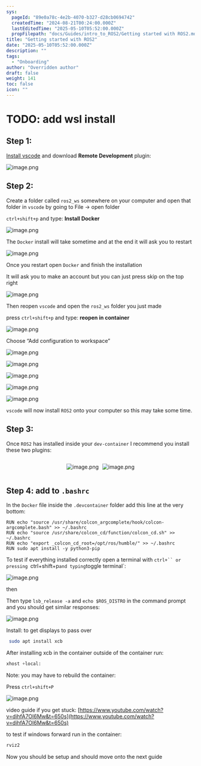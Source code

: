 ```yaml
---
sys:
  pageId: "89e0a78c-4e2b-4070-b327-d28cb0694742"
  createdTime: "2024-08-21T00:24:00.000Z"
  lastEditedTime: "2025-05-10T05:52:00.000Z"
  propFilepath: "docs/Guides/intro_to_ROS2/Getting started with ROS2.md"
title: "Getting started with ROS2"
date: "2025-05-10T05:52:00.000Z"
description: ""
tags:
  - "Onboarding"
author: "Overridden author"
draft: false
weight: 141
toc: false
icon: ""
---
```


# TODO: add wsl install

## Step 1:

[Install vscode](https://code.visualstudio.com/download) and download **Remote Development** plugin:

![image.png](https://prod-files-secure.s3.us-west-2.amazonaws.com/d518164a-d88e-44d1-a4ee-3adb3bd8bce0/efb52993-1881-4a40-b95e-6f020334f022/image.png?X-Amz-Algorithm=AWS4-HMAC-SHA256&X-Amz-Content-Sha256=UNSIGNED-PAYLOAD&X-Amz-Credential=ASIAZI2LB466VUJI63DE%2F20250718%2Fus-west-2%2Fs3%2Faws4_request&X-Amz-Date=20250718T035404Z&X-Amz-Expires=3600&X-Amz-Security-Token=IQoJb3JpZ2luX2VjEGwaCXVzLXdlc3QtMiJGMEQCIEQLv0dNiaBWwsQr7Q%2B6OzT7YmSt4C9QA8LGyVcPRF5aAiAu8z1aVrBJTOWEL%2B1z6sIV1os2qyteKZoEQvY0ypTEoSqIBAiF%2F%2F%2F%2F%2F%2F%2F%2F%2F%2F8BEAAaDDYzNzQyMzE4MzgwNSIMaBQh7XMkrga6j9DRKtwDm0RGLWQbykU6AjAoy6mtfoA0IkQwl%2BJmmC1EgQUx10nLthe%2B4p39SDTNCsl9FMccSFP5yu290clr%2FvRDIdsSjXYVQUVVsLHqC8h%2FBvExflboFokScq%2BjRb9yMx1BZtHA4P1AkpjwX%2FikP7IiD4eQ6q1Uz6nJ8gTi6bIGhoyqNXAy3UBh5XckI7T6gjFqbujFPQ02zgDb0Ft0BAFdiKAU1sBp5DNXv6BDnvphVfyAl1SgSKPbAtpFitLGt8agXdvCTnZDjRGD1rYIk59VJPO0DmmhkN61WaJRxaiEm1OlhJUVbvKRNHRy%2B1Fc0ly6kSvklBT%2BAXztHXTewVxGR9ofmeQM1E5i04fGt8WWuXGQhz4NpcGrTu5WMeVZn%2FyzQuemKSFciWC8X7rNz8bBBdi1ZAbxbv9XnQ7xVbsRWN4p7Ht05jph0ZkO0ILg3s3eezeWdhaSuPMO%2BaM4FUzAWSRaUFyiXu1ZMQMXVJbJTge3qWBZF5YXy8xN9g17478le3SKJ3%2FlK9ZUBqjISdpwBBf8PbvghecsVj%2BbVs5t24J%2BbRbq0JzBX7ek2v52jfygRqA1mNXOkMapSzflcNtmI8wc0PKOSUWg1SdBGZp9Yxj7iGxKwB12q2%2B%2BxGldG%2BMwy4jnwwY6pgH%2BAvFKtL5cP9TBEDr2kMMyGeDghDqH6QOb%2FKgzfl%2FWz542mi%2BaxvYVRgkhzRhRSrCtYe%2BmgXRLxsgi0Oo15Saw9VnocwF6apuGLgZiVZs05MPijD69utkQFTnQdlOtsUcVA32Nq46Rp82dkOznL83nJ6WRtmb7t0irphBAvwxBduz%2BmrCU8S%2F7u8O3A960%2BA4d05QmIZfGFNkj5EoRXT63cXrSIWj%2B&X-Amz-Signature=244e74996ea44242326a6b97d66dc9eab8bb519403bbcab908ddd9c9f47ea28d&X-Amz-SignedHeaders=host&x-amz-checksum-mode=ENABLED&x-id=GetObject)

## Step 2:

Create a folder called `ros2_ws` somewhere on your computer and open that folder in `vscode` by going to File → open folder 

`ctrl+shift+p` and type: **Install Docker**

![image.png](https://prod-files-secure.s3.us-west-2.amazonaws.com/d518164a-d88e-44d1-a4ee-3adb3bd8bce0/2269dc0e-1cd5-47ff-bceb-c04ad9b2eab0/image.png?X-Amz-Algorithm=AWS4-HMAC-SHA256&X-Amz-Content-Sha256=UNSIGNED-PAYLOAD&X-Amz-Credential=ASIAZI2LB466VUJI63DE%2F20250718%2Fus-west-2%2Fs3%2Faws4_request&X-Amz-Date=20250718T035404Z&X-Amz-Expires=3600&X-Amz-Security-Token=IQoJb3JpZ2luX2VjEGwaCXVzLXdlc3QtMiJGMEQCIEQLv0dNiaBWwsQr7Q%2B6OzT7YmSt4C9QA8LGyVcPRF5aAiAu8z1aVrBJTOWEL%2B1z6sIV1os2qyteKZoEQvY0ypTEoSqIBAiF%2F%2F%2F%2F%2F%2F%2F%2F%2F%2F8BEAAaDDYzNzQyMzE4MzgwNSIMaBQh7XMkrga6j9DRKtwDm0RGLWQbykU6AjAoy6mtfoA0IkQwl%2BJmmC1EgQUx10nLthe%2B4p39SDTNCsl9FMccSFP5yu290clr%2FvRDIdsSjXYVQUVVsLHqC8h%2FBvExflboFokScq%2BjRb9yMx1BZtHA4P1AkpjwX%2FikP7IiD4eQ6q1Uz6nJ8gTi6bIGhoyqNXAy3UBh5XckI7T6gjFqbujFPQ02zgDb0Ft0BAFdiKAU1sBp5DNXv6BDnvphVfyAl1SgSKPbAtpFitLGt8agXdvCTnZDjRGD1rYIk59VJPO0DmmhkN61WaJRxaiEm1OlhJUVbvKRNHRy%2B1Fc0ly6kSvklBT%2BAXztHXTewVxGR9ofmeQM1E5i04fGt8WWuXGQhz4NpcGrTu5WMeVZn%2FyzQuemKSFciWC8X7rNz8bBBdi1ZAbxbv9XnQ7xVbsRWN4p7Ht05jph0ZkO0ILg3s3eezeWdhaSuPMO%2BaM4FUzAWSRaUFyiXu1ZMQMXVJbJTge3qWBZF5YXy8xN9g17478le3SKJ3%2FlK9ZUBqjISdpwBBf8PbvghecsVj%2BbVs5t24J%2BbRbq0JzBX7ek2v52jfygRqA1mNXOkMapSzflcNtmI8wc0PKOSUWg1SdBGZp9Yxj7iGxKwB12q2%2B%2BxGldG%2BMwy4jnwwY6pgH%2BAvFKtL5cP9TBEDr2kMMyGeDghDqH6QOb%2FKgzfl%2FWz542mi%2BaxvYVRgkhzRhRSrCtYe%2BmgXRLxsgi0Oo15Saw9VnocwF6apuGLgZiVZs05MPijD69utkQFTnQdlOtsUcVA32Nq46Rp82dkOznL83nJ6WRtmb7t0irphBAvwxBduz%2BmrCU8S%2F7u8O3A960%2BA4d05QmIZfGFNkj5EoRXT63cXrSIWj%2B&X-Amz-Signature=a8efd41cfdeec79f17b3fd7e916101590e7aa0be1931329cc7b889277fa9a7f9&X-Amz-SignedHeaders=host&x-amz-checksum-mode=ENABLED&x-id=GetObject)

The `Docker` install will take sometime and at the end it will ask you to restart

![image.png](https://prod-files-secure.s3.us-west-2.amazonaws.com/d518164a-d88e-44d1-a4ee-3adb3bd8bce0/ed233f78-be33-4b1f-b89c-9c346c0e961e/image.png?X-Amz-Algorithm=AWS4-HMAC-SHA256&X-Amz-Content-Sha256=UNSIGNED-PAYLOAD&X-Amz-Credential=ASIAZI2LB466VUJI63DE%2F20250718%2Fus-west-2%2Fs3%2Faws4_request&X-Amz-Date=20250718T035404Z&X-Amz-Expires=3600&X-Amz-Security-Token=IQoJb3JpZ2luX2VjEGwaCXVzLXdlc3QtMiJGMEQCIEQLv0dNiaBWwsQr7Q%2B6OzT7YmSt4C9QA8LGyVcPRF5aAiAu8z1aVrBJTOWEL%2B1z6sIV1os2qyteKZoEQvY0ypTEoSqIBAiF%2F%2F%2F%2F%2F%2F%2F%2F%2F%2F8BEAAaDDYzNzQyMzE4MzgwNSIMaBQh7XMkrga6j9DRKtwDm0RGLWQbykU6AjAoy6mtfoA0IkQwl%2BJmmC1EgQUx10nLthe%2B4p39SDTNCsl9FMccSFP5yu290clr%2FvRDIdsSjXYVQUVVsLHqC8h%2FBvExflboFokScq%2BjRb9yMx1BZtHA4P1AkpjwX%2FikP7IiD4eQ6q1Uz6nJ8gTi6bIGhoyqNXAy3UBh5XckI7T6gjFqbujFPQ02zgDb0Ft0BAFdiKAU1sBp5DNXv6BDnvphVfyAl1SgSKPbAtpFitLGt8agXdvCTnZDjRGD1rYIk59VJPO0DmmhkN61WaJRxaiEm1OlhJUVbvKRNHRy%2B1Fc0ly6kSvklBT%2BAXztHXTewVxGR9ofmeQM1E5i04fGt8WWuXGQhz4NpcGrTu5WMeVZn%2FyzQuemKSFciWC8X7rNz8bBBdi1ZAbxbv9XnQ7xVbsRWN4p7Ht05jph0ZkO0ILg3s3eezeWdhaSuPMO%2BaM4FUzAWSRaUFyiXu1ZMQMXVJbJTge3qWBZF5YXy8xN9g17478le3SKJ3%2FlK9ZUBqjISdpwBBf8PbvghecsVj%2BbVs5t24J%2BbRbq0JzBX7ek2v52jfygRqA1mNXOkMapSzflcNtmI8wc0PKOSUWg1SdBGZp9Yxj7iGxKwB12q2%2B%2BxGldG%2BMwy4jnwwY6pgH%2BAvFKtL5cP9TBEDr2kMMyGeDghDqH6QOb%2FKgzfl%2FWz542mi%2BaxvYVRgkhzRhRSrCtYe%2BmgXRLxsgi0Oo15Saw9VnocwF6apuGLgZiVZs05MPijD69utkQFTnQdlOtsUcVA32Nq46Rp82dkOznL83nJ6WRtmb7t0irphBAvwxBduz%2BmrCU8S%2F7u8O3A960%2BA4d05QmIZfGFNkj5EoRXT63cXrSIWj%2B&X-Amz-Signature=a79c7ee9cbbdaffdd9cfce3e4c3abc7960fc0c7f0d6663ae499b25ae03074344&X-Amz-SignedHeaders=host&x-amz-checksum-mode=ENABLED&x-id=GetObject)

Once you restart open `Docker` and finish the installation

It will ask you to make an account but you can just press skip on the top right

![image.png](https://prod-files-secure.s3.us-west-2.amazonaws.com/d518164a-d88e-44d1-a4ee-3adb3bd8bce0/21010ad9-1659-4fd9-9f59-9932a09b2a3d/image.png?X-Amz-Algorithm=AWS4-HMAC-SHA256&X-Amz-Content-Sha256=UNSIGNED-PAYLOAD&X-Amz-Credential=ASIAZI2LB466VUJI63DE%2F20250718%2Fus-west-2%2Fs3%2Faws4_request&X-Amz-Date=20250718T035404Z&X-Amz-Expires=3600&X-Amz-Security-Token=IQoJb3JpZ2luX2VjEGwaCXVzLXdlc3QtMiJGMEQCIEQLv0dNiaBWwsQr7Q%2B6OzT7YmSt4C9QA8LGyVcPRF5aAiAu8z1aVrBJTOWEL%2B1z6sIV1os2qyteKZoEQvY0ypTEoSqIBAiF%2F%2F%2F%2F%2F%2F%2F%2F%2F%2F8BEAAaDDYzNzQyMzE4MzgwNSIMaBQh7XMkrga6j9DRKtwDm0RGLWQbykU6AjAoy6mtfoA0IkQwl%2BJmmC1EgQUx10nLthe%2B4p39SDTNCsl9FMccSFP5yu290clr%2FvRDIdsSjXYVQUVVsLHqC8h%2FBvExflboFokScq%2BjRb9yMx1BZtHA4P1AkpjwX%2FikP7IiD4eQ6q1Uz6nJ8gTi6bIGhoyqNXAy3UBh5XckI7T6gjFqbujFPQ02zgDb0Ft0BAFdiKAU1sBp5DNXv6BDnvphVfyAl1SgSKPbAtpFitLGt8agXdvCTnZDjRGD1rYIk59VJPO0DmmhkN61WaJRxaiEm1OlhJUVbvKRNHRy%2B1Fc0ly6kSvklBT%2BAXztHXTewVxGR9ofmeQM1E5i04fGt8WWuXGQhz4NpcGrTu5WMeVZn%2FyzQuemKSFciWC8X7rNz8bBBdi1ZAbxbv9XnQ7xVbsRWN4p7Ht05jph0ZkO0ILg3s3eezeWdhaSuPMO%2BaM4FUzAWSRaUFyiXu1ZMQMXVJbJTge3qWBZF5YXy8xN9g17478le3SKJ3%2FlK9ZUBqjISdpwBBf8PbvghecsVj%2BbVs5t24J%2BbRbq0JzBX7ek2v52jfygRqA1mNXOkMapSzflcNtmI8wc0PKOSUWg1SdBGZp9Yxj7iGxKwB12q2%2B%2BxGldG%2BMwy4jnwwY6pgH%2BAvFKtL5cP9TBEDr2kMMyGeDghDqH6QOb%2FKgzfl%2FWz542mi%2BaxvYVRgkhzRhRSrCtYe%2BmgXRLxsgi0Oo15Saw9VnocwF6apuGLgZiVZs05MPijD69utkQFTnQdlOtsUcVA32Nq46Rp82dkOznL83nJ6WRtmb7t0irphBAvwxBduz%2BmrCU8S%2F7u8O3A960%2BA4d05QmIZfGFNkj5EoRXT63cXrSIWj%2B&X-Amz-Signature=605cb9bf76b6cdfd2857a1ca2a188785974f407b86e029d5aefc843045a9eadd&X-Amz-SignedHeaders=host&x-amz-checksum-mode=ENABLED&x-id=GetObject)

Then reopen `vscode` and open the `ros2_ws` folder you just made

press `ctrl+shift+p` and type: **reopen in container**

![image.png](https://prod-files-secure.s3.us-west-2.amazonaws.com/d518164a-d88e-44d1-a4ee-3adb3bd8bce0/4e93b8c2-41ad-488c-8095-c74205196118/image.png?X-Amz-Algorithm=AWS4-HMAC-SHA256&X-Amz-Content-Sha256=UNSIGNED-PAYLOAD&X-Amz-Credential=ASIAZI2LB466VUJI63DE%2F20250718%2Fus-west-2%2Fs3%2Faws4_request&X-Amz-Date=20250718T035404Z&X-Amz-Expires=3600&X-Amz-Security-Token=IQoJb3JpZ2luX2VjEGwaCXVzLXdlc3QtMiJGMEQCIEQLv0dNiaBWwsQr7Q%2B6OzT7YmSt4C9QA8LGyVcPRF5aAiAu8z1aVrBJTOWEL%2B1z6sIV1os2qyteKZoEQvY0ypTEoSqIBAiF%2F%2F%2F%2F%2F%2F%2F%2F%2F%2F8BEAAaDDYzNzQyMzE4MzgwNSIMaBQh7XMkrga6j9DRKtwDm0RGLWQbykU6AjAoy6mtfoA0IkQwl%2BJmmC1EgQUx10nLthe%2B4p39SDTNCsl9FMccSFP5yu290clr%2FvRDIdsSjXYVQUVVsLHqC8h%2FBvExflboFokScq%2BjRb9yMx1BZtHA4P1AkpjwX%2FikP7IiD4eQ6q1Uz6nJ8gTi6bIGhoyqNXAy3UBh5XckI7T6gjFqbujFPQ02zgDb0Ft0BAFdiKAU1sBp5DNXv6BDnvphVfyAl1SgSKPbAtpFitLGt8agXdvCTnZDjRGD1rYIk59VJPO0DmmhkN61WaJRxaiEm1OlhJUVbvKRNHRy%2B1Fc0ly6kSvklBT%2BAXztHXTewVxGR9ofmeQM1E5i04fGt8WWuXGQhz4NpcGrTu5WMeVZn%2FyzQuemKSFciWC8X7rNz8bBBdi1ZAbxbv9XnQ7xVbsRWN4p7Ht05jph0ZkO0ILg3s3eezeWdhaSuPMO%2BaM4FUzAWSRaUFyiXu1ZMQMXVJbJTge3qWBZF5YXy8xN9g17478le3SKJ3%2FlK9ZUBqjISdpwBBf8PbvghecsVj%2BbVs5t24J%2BbRbq0JzBX7ek2v52jfygRqA1mNXOkMapSzflcNtmI8wc0PKOSUWg1SdBGZp9Yxj7iGxKwB12q2%2B%2BxGldG%2BMwy4jnwwY6pgH%2BAvFKtL5cP9TBEDr2kMMyGeDghDqH6QOb%2FKgzfl%2FWz542mi%2BaxvYVRgkhzRhRSrCtYe%2BmgXRLxsgi0Oo15Saw9VnocwF6apuGLgZiVZs05MPijD69utkQFTnQdlOtsUcVA32Nq46Rp82dkOznL83nJ6WRtmb7t0irphBAvwxBduz%2BmrCU8S%2F7u8O3A960%2BA4d05QmIZfGFNkj5EoRXT63cXrSIWj%2B&X-Amz-Signature=1de4f942667fcd38fa5ebd80014c5a17e3ca7840ff244f97fe3cdbab8896285f&X-Amz-SignedHeaders=host&x-amz-checksum-mode=ENABLED&x-id=GetObject)

Choose “Add configuration to workspace”

![image.png](https://prod-files-secure.s3.us-west-2.amazonaws.com/d518164a-d88e-44d1-a4ee-3adb3bd8bce0/9560b282-5060-4989-ba37-97e7b2c22476/image.png?X-Amz-Algorithm=AWS4-HMAC-SHA256&X-Amz-Content-Sha256=UNSIGNED-PAYLOAD&X-Amz-Credential=ASIAZI2LB466VUJI63DE%2F20250718%2Fus-west-2%2Fs3%2Faws4_request&X-Amz-Date=20250718T035404Z&X-Amz-Expires=3600&X-Amz-Security-Token=IQoJb3JpZ2luX2VjEGwaCXVzLXdlc3QtMiJGMEQCIEQLv0dNiaBWwsQr7Q%2B6OzT7YmSt4C9QA8LGyVcPRF5aAiAu8z1aVrBJTOWEL%2B1z6sIV1os2qyteKZoEQvY0ypTEoSqIBAiF%2F%2F%2F%2F%2F%2F%2F%2F%2F%2F8BEAAaDDYzNzQyMzE4MzgwNSIMaBQh7XMkrga6j9DRKtwDm0RGLWQbykU6AjAoy6mtfoA0IkQwl%2BJmmC1EgQUx10nLthe%2B4p39SDTNCsl9FMccSFP5yu290clr%2FvRDIdsSjXYVQUVVsLHqC8h%2FBvExflboFokScq%2BjRb9yMx1BZtHA4P1AkpjwX%2FikP7IiD4eQ6q1Uz6nJ8gTi6bIGhoyqNXAy3UBh5XckI7T6gjFqbujFPQ02zgDb0Ft0BAFdiKAU1sBp5DNXv6BDnvphVfyAl1SgSKPbAtpFitLGt8agXdvCTnZDjRGD1rYIk59VJPO0DmmhkN61WaJRxaiEm1OlhJUVbvKRNHRy%2B1Fc0ly6kSvklBT%2BAXztHXTewVxGR9ofmeQM1E5i04fGt8WWuXGQhz4NpcGrTu5WMeVZn%2FyzQuemKSFciWC8X7rNz8bBBdi1ZAbxbv9XnQ7xVbsRWN4p7Ht05jph0ZkO0ILg3s3eezeWdhaSuPMO%2BaM4FUzAWSRaUFyiXu1ZMQMXVJbJTge3qWBZF5YXy8xN9g17478le3SKJ3%2FlK9ZUBqjISdpwBBf8PbvghecsVj%2BbVs5t24J%2BbRbq0JzBX7ek2v52jfygRqA1mNXOkMapSzflcNtmI8wc0PKOSUWg1SdBGZp9Yxj7iGxKwB12q2%2B%2BxGldG%2BMwy4jnwwY6pgH%2BAvFKtL5cP9TBEDr2kMMyGeDghDqH6QOb%2FKgzfl%2FWz542mi%2BaxvYVRgkhzRhRSrCtYe%2BmgXRLxsgi0Oo15Saw9VnocwF6apuGLgZiVZs05MPijD69utkQFTnQdlOtsUcVA32Nq46Rp82dkOznL83nJ6WRtmb7t0irphBAvwxBduz%2BmrCU8S%2F7u8O3A960%2BA4d05QmIZfGFNkj5EoRXT63cXrSIWj%2B&X-Amz-Signature=a913b3e8cb81268f66f0cd5083b6ebbd4523332bf446e88fc9240a62d6549f49&X-Amz-SignedHeaders=host&x-amz-checksum-mode=ENABLED&x-id=GetObject)

![image.png](https://prod-files-secure.s3.us-west-2.amazonaws.com/d518164a-d88e-44d1-a4ee-3adb3bd8bce0/2ee63f81-886b-48e8-a553-dc6e5eac99e4/image.png?X-Amz-Algorithm=AWS4-HMAC-SHA256&X-Amz-Content-Sha256=UNSIGNED-PAYLOAD&X-Amz-Credential=ASIAZI2LB466VUJI63DE%2F20250718%2Fus-west-2%2Fs3%2Faws4_request&X-Amz-Date=20250718T035404Z&X-Amz-Expires=3600&X-Amz-Security-Token=IQoJb3JpZ2luX2VjEGwaCXVzLXdlc3QtMiJGMEQCIEQLv0dNiaBWwsQr7Q%2B6OzT7YmSt4C9QA8LGyVcPRF5aAiAu8z1aVrBJTOWEL%2B1z6sIV1os2qyteKZoEQvY0ypTEoSqIBAiF%2F%2F%2F%2F%2F%2F%2F%2F%2F%2F8BEAAaDDYzNzQyMzE4MzgwNSIMaBQh7XMkrga6j9DRKtwDm0RGLWQbykU6AjAoy6mtfoA0IkQwl%2BJmmC1EgQUx10nLthe%2B4p39SDTNCsl9FMccSFP5yu290clr%2FvRDIdsSjXYVQUVVsLHqC8h%2FBvExflboFokScq%2BjRb9yMx1BZtHA4P1AkpjwX%2FikP7IiD4eQ6q1Uz6nJ8gTi6bIGhoyqNXAy3UBh5XckI7T6gjFqbujFPQ02zgDb0Ft0BAFdiKAU1sBp5DNXv6BDnvphVfyAl1SgSKPbAtpFitLGt8agXdvCTnZDjRGD1rYIk59VJPO0DmmhkN61WaJRxaiEm1OlhJUVbvKRNHRy%2B1Fc0ly6kSvklBT%2BAXztHXTewVxGR9ofmeQM1E5i04fGt8WWuXGQhz4NpcGrTu5WMeVZn%2FyzQuemKSFciWC8X7rNz8bBBdi1ZAbxbv9XnQ7xVbsRWN4p7Ht05jph0ZkO0ILg3s3eezeWdhaSuPMO%2BaM4FUzAWSRaUFyiXu1ZMQMXVJbJTge3qWBZF5YXy8xN9g17478le3SKJ3%2FlK9ZUBqjISdpwBBf8PbvghecsVj%2BbVs5t24J%2BbRbq0JzBX7ek2v52jfygRqA1mNXOkMapSzflcNtmI8wc0PKOSUWg1SdBGZp9Yxj7iGxKwB12q2%2B%2BxGldG%2BMwy4jnwwY6pgH%2BAvFKtL5cP9TBEDr2kMMyGeDghDqH6QOb%2FKgzfl%2FWz542mi%2BaxvYVRgkhzRhRSrCtYe%2BmgXRLxsgi0Oo15Saw9VnocwF6apuGLgZiVZs05MPijD69utkQFTnQdlOtsUcVA32Nq46Rp82dkOznL83nJ6WRtmb7t0irphBAvwxBduz%2BmrCU8S%2F7u8O3A960%2BA4d05QmIZfGFNkj5EoRXT63cXrSIWj%2B&X-Amz-Signature=c455635daeb8f1f05656c2b9952be84abe7cccceec9ad19969509b41beed1bdb&X-Amz-SignedHeaders=host&x-amz-checksum-mode=ENABLED&x-id=GetObject)

![image.png](https://prod-files-secure.s3.us-west-2.amazonaws.com/d518164a-d88e-44d1-a4ee-3adb3bd8bce0/ae1580b2-b048-407e-aed9-b584224a7a04/image.png?X-Amz-Algorithm=AWS4-HMAC-SHA256&X-Amz-Content-Sha256=UNSIGNED-PAYLOAD&X-Amz-Credential=ASIAZI2LB466VUJI63DE%2F20250718%2Fus-west-2%2Fs3%2Faws4_request&X-Amz-Date=20250718T035404Z&X-Amz-Expires=3600&X-Amz-Security-Token=IQoJb3JpZ2luX2VjEGwaCXVzLXdlc3QtMiJGMEQCIEQLv0dNiaBWwsQr7Q%2B6OzT7YmSt4C9QA8LGyVcPRF5aAiAu8z1aVrBJTOWEL%2B1z6sIV1os2qyteKZoEQvY0ypTEoSqIBAiF%2F%2F%2F%2F%2F%2F%2F%2F%2F%2F8BEAAaDDYzNzQyMzE4MzgwNSIMaBQh7XMkrga6j9DRKtwDm0RGLWQbykU6AjAoy6mtfoA0IkQwl%2BJmmC1EgQUx10nLthe%2B4p39SDTNCsl9FMccSFP5yu290clr%2FvRDIdsSjXYVQUVVsLHqC8h%2FBvExflboFokScq%2BjRb9yMx1BZtHA4P1AkpjwX%2FikP7IiD4eQ6q1Uz6nJ8gTi6bIGhoyqNXAy3UBh5XckI7T6gjFqbujFPQ02zgDb0Ft0BAFdiKAU1sBp5DNXv6BDnvphVfyAl1SgSKPbAtpFitLGt8agXdvCTnZDjRGD1rYIk59VJPO0DmmhkN61WaJRxaiEm1OlhJUVbvKRNHRy%2B1Fc0ly6kSvklBT%2BAXztHXTewVxGR9ofmeQM1E5i04fGt8WWuXGQhz4NpcGrTu5WMeVZn%2FyzQuemKSFciWC8X7rNz8bBBdi1ZAbxbv9XnQ7xVbsRWN4p7Ht05jph0ZkO0ILg3s3eezeWdhaSuPMO%2BaM4FUzAWSRaUFyiXu1ZMQMXVJbJTge3qWBZF5YXy8xN9g17478le3SKJ3%2FlK9ZUBqjISdpwBBf8PbvghecsVj%2BbVs5t24J%2BbRbq0JzBX7ek2v52jfygRqA1mNXOkMapSzflcNtmI8wc0PKOSUWg1SdBGZp9Yxj7iGxKwB12q2%2B%2BxGldG%2BMwy4jnwwY6pgH%2BAvFKtL5cP9TBEDr2kMMyGeDghDqH6QOb%2FKgzfl%2FWz542mi%2BaxvYVRgkhzRhRSrCtYe%2BmgXRLxsgi0Oo15Saw9VnocwF6apuGLgZiVZs05MPijD69utkQFTnQdlOtsUcVA32Nq46Rp82dkOznL83nJ6WRtmb7t0irphBAvwxBduz%2BmrCU8S%2F7u8O3A960%2BA4d05QmIZfGFNkj5EoRXT63cXrSIWj%2B&X-Amz-Signature=31a0930d8ff949211e94e4ea4810ff12a9482d8d263940f673ca72164eea16d4&X-Amz-SignedHeaders=host&x-amz-checksum-mode=ENABLED&x-id=GetObject)

![image.png](https://prod-files-secure.s3.us-west-2.amazonaws.com/d518164a-d88e-44d1-a4ee-3adb3bd8bce0/53255b28-f75e-430f-b9e3-c0ac8577e42b/image.png?X-Amz-Algorithm=AWS4-HMAC-SHA256&X-Amz-Content-Sha256=UNSIGNED-PAYLOAD&X-Amz-Credential=ASIAZI2LB466VUJI63DE%2F20250718%2Fus-west-2%2Fs3%2Faws4_request&X-Amz-Date=20250718T035404Z&X-Amz-Expires=3600&X-Amz-Security-Token=IQoJb3JpZ2luX2VjEGwaCXVzLXdlc3QtMiJGMEQCIEQLv0dNiaBWwsQr7Q%2B6OzT7YmSt4C9QA8LGyVcPRF5aAiAu8z1aVrBJTOWEL%2B1z6sIV1os2qyteKZoEQvY0ypTEoSqIBAiF%2F%2F%2F%2F%2F%2F%2F%2F%2F%2F8BEAAaDDYzNzQyMzE4MzgwNSIMaBQh7XMkrga6j9DRKtwDm0RGLWQbykU6AjAoy6mtfoA0IkQwl%2BJmmC1EgQUx10nLthe%2B4p39SDTNCsl9FMccSFP5yu290clr%2FvRDIdsSjXYVQUVVsLHqC8h%2FBvExflboFokScq%2BjRb9yMx1BZtHA4P1AkpjwX%2FikP7IiD4eQ6q1Uz6nJ8gTi6bIGhoyqNXAy3UBh5XckI7T6gjFqbujFPQ02zgDb0Ft0BAFdiKAU1sBp5DNXv6BDnvphVfyAl1SgSKPbAtpFitLGt8agXdvCTnZDjRGD1rYIk59VJPO0DmmhkN61WaJRxaiEm1OlhJUVbvKRNHRy%2B1Fc0ly6kSvklBT%2BAXztHXTewVxGR9ofmeQM1E5i04fGt8WWuXGQhz4NpcGrTu5WMeVZn%2FyzQuemKSFciWC8X7rNz8bBBdi1ZAbxbv9XnQ7xVbsRWN4p7Ht05jph0ZkO0ILg3s3eezeWdhaSuPMO%2BaM4FUzAWSRaUFyiXu1ZMQMXVJbJTge3qWBZF5YXy8xN9g17478le3SKJ3%2FlK9ZUBqjISdpwBBf8PbvghecsVj%2BbVs5t24J%2BbRbq0JzBX7ek2v52jfygRqA1mNXOkMapSzflcNtmI8wc0PKOSUWg1SdBGZp9Yxj7iGxKwB12q2%2B%2BxGldG%2BMwy4jnwwY6pgH%2BAvFKtL5cP9TBEDr2kMMyGeDghDqH6QOb%2FKgzfl%2FWz542mi%2BaxvYVRgkhzRhRSrCtYe%2BmgXRLxsgi0Oo15Saw9VnocwF6apuGLgZiVZs05MPijD69utkQFTnQdlOtsUcVA32Nq46Rp82dkOznL83nJ6WRtmb7t0irphBAvwxBduz%2BmrCU8S%2F7u8O3A960%2BA4d05QmIZfGFNkj5EoRXT63cXrSIWj%2B&X-Amz-Signature=b38c75f46067ad19cfc75b949e86f304aa9b30183493091c8c124591d0c9e497&X-Amz-SignedHeaders=host&x-amz-checksum-mode=ENABLED&x-id=GetObject)

![image.png](https://prod-files-secure.s3.us-west-2.amazonaws.com/d518164a-d88e-44d1-a4ee-3adb3bd8bce0/7c562767-5af9-4ffb-97d1-327bcdf4ee00/image.png?X-Amz-Algorithm=AWS4-HMAC-SHA256&X-Amz-Content-Sha256=UNSIGNED-PAYLOAD&X-Amz-Credential=ASIAZI2LB466VUJI63DE%2F20250718%2Fus-west-2%2Fs3%2Faws4_request&X-Amz-Date=20250718T035404Z&X-Amz-Expires=3600&X-Amz-Security-Token=IQoJb3JpZ2luX2VjEGwaCXVzLXdlc3QtMiJGMEQCIEQLv0dNiaBWwsQr7Q%2B6OzT7YmSt4C9QA8LGyVcPRF5aAiAu8z1aVrBJTOWEL%2B1z6sIV1os2qyteKZoEQvY0ypTEoSqIBAiF%2F%2F%2F%2F%2F%2F%2F%2F%2F%2F8BEAAaDDYzNzQyMzE4MzgwNSIMaBQh7XMkrga6j9DRKtwDm0RGLWQbykU6AjAoy6mtfoA0IkQwl%2BJmmC1EgQUx10nLthe%2B4p39SDTNCsl9FMccSFP5yu290clr%2FvRDIdsSjXYVQUVVsLHqC8h%2FBvExflboFokScq%2BjRb9yMx1BZtHA4P1AkpjwX%2FikP7IiD4eQ6q1Uz6nJ8gTi6bIGhoyqNXAy3UBh5XckI7T6gjFqbujFPQ02zgDb0Ft0BAFdiKAU1sBp5DNXv6BDnvphVfyAl1SgSKPbAtpFitLGt8agXdvCTnZDjRGD1rYIk59VJPO0DmmhkN61WaJRxaiEm1OlhJUVbvKRNHRy%2B1Fc0ly6kSvklBT%2BAXztHXTewVxGR9ofmeQM1E5i04fGt8WWuXGQhz4NpcGrTu5WMeVZn%2FyzQuemKSFciWC8X7rNz8bBBdi1ZAbxbv9XnQ7xVbsRWN4p7Ht05jph0ZkO0ILg3s3eezeWdhaSuPMO%2BaM4FUzAWSRaUFyiXu1ZMQMXVJbJTge3qWBZF5YXy8xN9g17478le3SKJ3%2FlK9ZUBqjISdpwBBf8PbvghecsVj%2BbVs5t24J%2BbRbq0JzBX7ek2v52jfygRqA1mNXOkMapSzflcNtmI8wc0PKOSUWg1SdBGZp9Yxj7iGxKwB12q2%2B%2BxGldG%2BMwy4jnwwY6pgH%2BAvFKtL5cP9TBEDr2kMMyGeDghDqH6QOb%2FKgzfl%2FWz542mi%2BaxvYVRgkhzRhRSrCtYe%2BmgXRLxsgi0Oo15Saw9VnocwF6apuGLgZiVZs05MPijD69utkQFTnQdlOtsUcVA32Nq46Rp82dkOznL83nJ6WRtmb7t0irphBAvwxBduz%2BmrCU8S%2F7u8O3A960%2BA4d05QmIZfGFNkj5EoRXT63cXrSIWj%2B&X-Amz-Signature=560e34fccebb91423ae84b5b8a85057ce4614128d5ea5ecb850789f7d5e9d350&X-Amz-SignedHeaders=host&x-amz-checksum-mode=ENABLED&x-id=GetObject)

`vscode` will now install `ROS2` onto your computer so this may take some time.

## Step 3:

Once `ROS2` has installed inside your `dev-container` I recommend you install these two plugins:

<div style="display: flex;flex-direction: row; column-gap:10px; max-width: 630px;justify-content: center;">
<div>

![image.png](https://prod-files-secure.s3.us-west-2.amazonaws.com/d518164a-d88e-44d1-a4ee-3adb3bd8bce0/3fc3d550-5a54-4ba1-ba6b-faa01cdb7369/image.png?X-Amz-Algorithm=AWS4-HMAC-SHA256&X-Amz-Content-Sha256=UNSIGNED-PAYLOAD&X-Amz-Credential=ASIAZI2LB466V3C745S6%2F20250718%2Fus-west-2%2Fs3%2Faws4_request&X-Amz-Date=20250718T035406Z&X-Amz-Expires=3600&X-Amz-Security-Token=IQoJb3JpZ2luX2VjEGwaCXVzLXdlc3QtMiJIMEYCIQDzGnE3QOjtBOAE8la7ABzaImjK%2BdD4Har6pyKDfuhUzgIhAIsRbrtTumbIPO2f0M2t6YAhIi4PuxlpbEowtx8XOl3vKogECIX%2F%2F%2F%2F%2F%2F%2F%2F%2F%2FwEQABoMNjM3NDIzMTgzODA1IgwPKkCMU8Bvvusdfr8q3AN4IcBNPcg00MNbw%2BTI5gAVMPhiXvk7uslAWp8W1saZRZI%2F4fkEBhMoh9TInO7tpa8%2BLXh903ydMNVcAQ6R0NBte3T2Gosw2Tj88ZgShjoU0omz9Mw%2BuonFdw0ZGDQPT8NA3Md1vBGVm%2FseYWEMLpsecCCs8YeYGfFPPXcN4LXY2YfetI9GG0Bns3LqDCSahZFPU7WIDi7Z6MFFisWrzFXySs5i3o3Uww565YddZ4dg%2FJ7zk8iqLCEWgASLx98Z685%2BAxpbgb%2FkHU%2Beuip%2F1neyND6aNDbkbsbno8T0O1jJMU20264Wz%2BSQMrevoPOTPFNS0RJachS%2BzpGubeXhaHLse2Qo2xOqu4aq8Lhad%2BzATnXP0vBtPON28N0okcuzfalZq9X6S14dZqMZtrG1nsabZOSKblVP8c8AJuQrKoT%2BPwvxCHpps0wbm3FiPzGkGdwCT%2F7d3i1Fi6QFzPURGoPGqwPSpryr9wTPoe8iDgnnlKlyJvvM1GkY227r%2F5Z9u3dXhUjXcxNrhlYNIAhbUxeZ5wxaFbEyx3yRyf%2FlsLXmwS623a0o%2BJxjBYC%2BTZWJOMZb7TQLck9FPvJpasiH3c2p3Gir%2B%2FF9gCBXfwRvzGEUDMFMXyRyvmtZeucK7jCWiOfDBjqkAQO%2FX%2FCmgVj5%2FFIgFKigGqeQOJu53Hk%2FOzCwdTbbu8ffJt1sQcQyE7H9bJmX527Bobu0yTWSUAvJP2afuod6T8PYIE%2BBsIzQvpnMgXPVwTVB86dsc%2Fv0T8z9ppBJ1REi04sbqnaJYfbsyJZjOfOPA9zTJioO3wSf1NpqZ8SYPyy4y%2BTJgeWu7LnJH1PFOwfjp890MHKbInN5Q93HZYUqfNxOpp3C&X-Amz-Signature=de3555ff08d03641b87cf2fa007b0ebe5f6e7503b25fac1005db32d13b81549c&X-Amz-SignedHeaders=host&x-amz-checksum-mode=ENABLED&x-id=GetObject)

</div>
<div>

![image.png](https://prod-files-secure.s3.us-west-2.amazonaws.com/d518164a-d88e-44d1-a4ee-3adb3bd8bce0/d994cc66-13c2-4093-a5a3-f84cf4601a82/image.png?X-Amz-Algorithm=AWS4-HMAC-SHA256&X-Amz-Content-Sha256=UNSIGNED-PAYLOAD&X-Amz-Credential=ASIAZI2LB4662IGM5WXL%2F20250718%2Fus-west-2%2Fs3%2Faws4_request&X-Amz-Date=20250718T035406Z&X-Amz-Expires=3600&X-Amz-Security-Token=IQoJb3JpZ2luX2VjEGwaCXVzLXdlc3QtMiJHMEUCIFesInZSmw4Sl3W%2FOzX5MVTjaGi%2F%2F0SnCSbphN54twyJAiEA2WAl1bDz55FON%2BqSEAoJoL%2FMLGVOkdZVk0sTMZlupZAqiAQIhf%2F%2F%2F%2F%2F%2F%2F%2F%2F%2FARAAGgw2Mzc0MjMxODM4MDUiDBcQrIx%2FHVzbD30E5ircAyQo0Y2saYR%2B26xJEZlaPg1Z2V3i4PxtgGddvvdryzrDm6RCivnyVh%2FR6Rvxqrt%2BWMN8Gme2aAklMG8WVhedKDcrUTf82Ots7xdRU8KTY1fz3VSu7w%2FS2GhvEaGgoqTG5OrtW%2BOp7kdDEk8mRT1Cyhf9jxeQYuEi7Q%2B6JA%2BMy0Wdn6rHiGd3u2utXXfAdkeb9KX%2BiXSWNdsMSctwo8cJYujSOFl3fo8t%2FWf1%2BT1%2FwAWMG7QIls69KlOwa1aw1lP3GbQanWbwj7S0dDGVLYlpVPIhEpk4IokFjf3HMHtEcZqThJ5miz0WY3B%2BKt9N9FDyyHlemyF%2FO6sVByBAcjRXFJV8eaUjGUyZPL1ZpXjIg3E8Yt5Vg292UFF8WgpW%2Bi4C3wqZsY9FRsoLhOTwcP4bn9QXu%2B7cIQmqvM%2BTwtaGSiVnFsbCriuDVuWveyygFHzSH%2BaF1%2BrixQ4ytJzuinuthyP12CWTIxWnjww20eG3dhvYR%2FGGpBtUSBEE14g6%2FKRxGTpV4ywwx2uhjqyOzNs59nNb%2Bhsd%2Bmz5ZGh3GRR2FyHIm9ELNqCS4RoQWP1gJlF5oGMANbl%2BgfOGzvh%2Bj85VpQfKQe6LkaQVmlKpK4Axuh%2FZogPSvSxnzMFMSDhDMPCI58MGOqUBaGFWB7upS8sp96NXeof9GMfh0DbN38IzKTRwwAQYZg4WCvSV5U25%2Bi1fpcSzVQvpY2UFRX9%2FZtHC8mlwkUDk%2BlYIKze5R97iwg9jHsf4LAJz0hmXH2pQn0GzOCsIflW3auhy0KJIRDYhsqf2oKt9qV9%2FNn8UowN0FEOe8scMKwl%2BTJ6VINwfI4s0Nqz7wI7%2FZiMg30lGbYtZG3pSTLLHnGf2zWgL&X-Amz-Signature=efc95c8540dc44f4ff4b0325aaf77be21091d3ee43219420a5e088c2f0509ac0&X-Amz-SignedHeaders=host&x-amz-checksum-mode=ENABLED&x-id=GetObject)

</div>
</div>

## Step 4: add to `.bashrc`

In the `Docker` file inside the `.devcontainer` folder add this line at the very bottom: 

```docker
RUN echo "source /usr/share/colcon_argcomplete/hook/colcon-argcomplete.bash" >> ~/.bashrc
RUN echo "source /usr/share/colcon_cd/function/colcon_cd.sh" >> ~/.bashrc
RUN echo "export _colcon_cd_root=/opt/ros/humble/" >> ~/.bashrc
RUN sudo apt install -y python3-pip 
```

To test if everything installed correctly open a terminal with `ctrl+`` or pressing `ctrl+shift+p` and typing `toggle terminal`:

![image.png](https://prod-files-secure.s3.us-west-2.amazonaws.com/d518164a-d88e-44d1-a4ee-3adb3bd8bce0/6a4943d8-b04e-4c02-9a58-775f3384d1a5/image.png?X-Amz-Algorithm=AWS4-HMAC-SHA256&X-Amz-Content-Sha256=UNSIGNED-PAYLOAD&X-Amz-Credential=ASIAZI2LB466VUJI63DE%2F20250718%2Fus-west-2%2Fs3%2Faws4_request&X-Amz-Date=20250718T035404Z&X-Amz-Expires=3600&X-Amz-Security-Token=IQoJb3JpZ2luX2VjEGwaCXVzLXdlc3QtMiJGMEQCIEQLv0dNiaBWwsQr7Q%2B6OzT7YmSt4C9QA8LGyVcPRF5aAiAu8z1aVrBJTOWEL%2B1z6sIV1os2qyteKZoEQvY0ypTEoSqIBAiF%2F%2F%2F%2F%2F%2F%2F%2F%2F%2F8BEAAaDDYzNzQyMzE4MzgwNSIMaBQh7XMkrga6j9DRKtwDm0RGLWQbykU6AjAoy6mtfoA0IkQwl%2BJmmC1EgQUx10nLthe%2B4p39SDTNCsl9FMccSFP5yu290clr%2FvRDIdsSjXYVQUVVsLHqC8h%2FBvExflboFokScq%2BjRb9yMx1BZtHA4P1AkpjwX%2FikP7IiD4eQ6q1Uz6nJ8gTi6bIGhoyqNXAy3UBh5XckI7T6gjFqbujFPQ02zgDb0Ft0BAFdiKAU1sBp5DNXv6BDnvphVfyAl1SgSKPbAtpFitLGt8agXdvCTnZDjRGD1rYIk59VJPO0DmmhkN61WaJRxaiEm1OlhJUVbvKRNHRy%2B1Fc0ly6kSvklBT%2BAXztHXTewVxGR9ofmeQM1E5i04fGt8WWuXGQhz4NpcGrTu5WMeVZn%2FyzQuemKSFciWC8X7rNz8bBBdi1ZAbxbv9XnQ7xVbsRWN4p7Ht05jph0ZkO0ILg3s3eezeWdhaSuPMO%2BaM4FUzAWSRaUFyiXu1ZMQMXVJbJTge3qWBZF5YXy8xN9g17478le3SKJ3%2FlK9ZUBqjISdpwBBf8PbvghecsVj%2BbVs5t24J%2BbRbq0JzBX7ek2v52jfygRqA1mNXOkMapSzflcNtmI8wc0PKOSUWg1SdBGZp9Yxj7iGxKwB12q2%2B%2BxGldG%2BMwy4jnwwY6pgH%2BAvFKtL5cP9TBEDr2kMMyGeDghDqH6QOb%2FKgzfl%2FWz542mi%2BaxvYVRgkhzRhRSrCtYe%2BmgXRLxsgi0Oo15Saw9VnocwF6apuGLgZiVZs05MPijD69utkQFTnQdlOtsUcVA32Nq46Rp82dkOznL83nJ6WRtmb7t0irphBAvwxBduz%2BmrCU8S%2F7u8O3A960%2BA4d05QmIZfGFNkj5EoRXT63cXrSIWj%2B&X-Amz-Signature=020611116a8b601a0adf87a9cfb83e0635e46c7b0795768b74007f639ed64230&X-Amz-SignedHeaders=host&x-amz-checksum-mode=ENABLED&x-id=GetObject)

then 

Then type `lsb_release -a` and `echo $ROS_DISTRO` in the command prompt and you should get similar responses:

![image.png](https://prod-files-secure.s3.us-west-2.amazonaws.com/d518164a-d88e-44d1-a4ee-3adb3bd8bce0/3e635dec-a805-4e85-8b9e-d000e5b71a4e/image.png?X-Amz-Algorithm=AWS4-HMAC-SHA256&X-Amz-Content-Sha256=UNSIGNED-PAYLOAD&X-Amz-Credential=ASIAZI2LB466VUJI63DE%2F20250718%2Fus-west-2%2Fs3%2Faws4_request&X-Amz-Date=20250718T035404Z&X-Amz-Expires=3600&X-Amz-Security-Token=IQoJb3JpZ2luX2VjEGwaCXVzLXdlc3QtMiJGMEQCIEQLv0dNiaBWwsQr7Q%2B6OzT7YmSt4C9QA8LGyVcPRF5aAiAu8z1aVrBJTOWEL%2B1z6sIV1os2qyteKZoEQvY0ypTEoSqIBAiF%2F%2F%2F%2F%2F%2F%2F%2F%2F%2F8BEAAaDDYzNzQyMzE4MzgwNSIMaBQh7XMkrga6j9DRKtwDm0RGLWQbykU6AjAoy6mtfoA0IkQwl%2BJmmC1EgQUx10nLthe%2B4p39SDTNCsl9FMccSFP5yu290clr%2FvRDIdsSjXYVQUVVsLHqC8h%2FBvExflboFokScq%2BjRb9yMx1BZtHA4P1AkpjwX%2FikP7IiD4eQ6q1Uz6nJ8gTi6bIGhoyqNXAy3UBh5XckI7T6gjFqbujFPQ02zgDb0Ft0BAFdiKAU1sBp5DNXv6BDnvphVfyAl1SgSKPbAtpFitLGt8agXdvCTnZDjRGD1rYIk59VJPO0DmmhkN61WaJRxaiEm1OlhJUVbvKRNHRy%2B1Fc0ly6kSvklBT%2BAXztHXTewVxGR9ofmeQM1E5i04fGt8WWuXGQhz4NpcGrTu5WMeVZn%2FyzQuemKSFciWC8X7rNz8bBBdi1ZAbxbv9XnQ7xVbsRWN4p7Ht05jph0ZkO0ILg3s3eezeWdhaSuPMO%2BaM4FUzAWSRaUFyiXu1ZMQMXVJbJTge3qWBZF5YXy8xN9g17478le3SKJ3%2FlK9ZUBqjISdpwBBf8PbvghecsVj%2BbVs5t24J%2BbRbq0JzBX7ek2v52jfygRqA1mNXOkMapSzflcNtmI8wc0PKOSUWg1SdBGZp9Yxj7iGxKwB12q2%2B%2BxGldG%2BMwy4jnwwY6pgH%2BAvFKtL5cP9TBEDr2kMMyGeDghDqH6QOb%2FKgzfl%2FWz542mi%2BaxvYVRgkhzRhRSrCtYe%2BmgXRLxsgi0Oo15Saw9VnocwF6apuGLgZiVZs05MPijD69utkQFTnQdlOtsUcVA32Nq46Rp82dkOznL83nJ6WRtmb7t0irphBAvwxBduz%2BmrCU8S%2F7u8O3A960%2BA4d05QmIZfGFNkj5EoRXT63cXrSIWj%2B&X-Amz-Signature=f176d840de0dbc4f519abc9e811249a0453de6eb39bd3598876103957bdafd74&X-Amz-SignedHeaders=host&x-amz-checksum-mode=ENABLED&x-id=GetObject)

Install:  to get displays to pass over

```bash
 sudo apt install xcb
```

After installing xcb in the container outside of the container run:

```python
xhost +local:
```

Note: you may have to rebuild the container:

Press `ctrl+shift+P`

![image.png](https://prod-files-secure.s3.us-west-2.amazonaws.com/d518164a-d88e-44d1-a4ee-3adb3bd8bce0/6c2be660-2618-4c38-9c26-53554f7a0b7b/image.png?X-Amz-Algorithm=AWS4-HMAC-SHA256&X-Amz-Content-Sha256=UNSIGNED-PAYLOAD&X-Amz-Credential=ASIAZI2LB466VUJI63DE%2F20250718%2Fus-west-2%2Fs3%2Faws4_request&X-Amz-Date=20250718T035404Z&X-Amz-Expires=3600&X-Amz-Security-Token=IQoJb3JpZ2luX2VjEGwaCXVzLXdlc3QtMiJGMEQCIEQLv0dNiaBWwsQr7Q%2B6OzT7YmSt4C9QA8LGyVcPRF5aAiAu8z1aVrBJTOWEL%2B1z6sIV1os2qyteKZoEQvY0ypTEoSqIBAiF%2F%2F%2F%2F%2F%2F%2F%2F%2F%2F8BEAAaDDYzNzQyMzE4MzgwNSIMaBQh7XMkrga6j9DRKtwDm0RGLWQbykU6AjAoy6mtfoA0IkQwl%2BJmmC1EgQUx10nLthe%2B4p39SDTNCsl9FMccSFP5yu290clr%2FvRDIdsSjXYVQUVVsLHqC8h%2FBvExflboFokScq%2BjRb9yMx1BZtHA4P1AkpjwX%2FikP7IiD4eQ6q1Uz6nJ8gTi6bIGhoyqNXAy3UBh5XckI7T6gjFqbujFPQ02zgDb0Ft0BAFdiKAU1sBp5DNXv6BDnvphVfyAl1SgSKPbAtpFitLGt8agXdvCTnZDjRGD1rYIk59VJPO0DmmhkN61WaJRxaiEm1OlhJUVbvKRNHRy%2B1Fc0ly6kSvklBT%2BAXztHXTewVxGR9ofmeQM1E5i04fGt8WWuXGQhz4NpcGrTu5WMeVZn%2FyzQuemKSFciWC8X7rNz8bBBdi1ZAbxbv9XnQ7xVbsRWN4p7Ht05jph0ZkO0ILg3s3eezeWdhaSuPMO%2BaM4FUzAWSRaUFyiXu1ZMQMXVJbJTge3qWBZF5YXy8xN9g17478le3SKJ3%2FlK9ZUBqjISdpwBBf8PbvghecsVj%2BbVs5t24J%2BbRbq0JzBX7ek2v52jfygRqA1mNXOkMapSzflcNtmI8wc0PKOSUWg1SdBGZp9Yxj7iGxKwB12q2%2B%2BxGldG%2BMwy4jnwwY6pgH%2BAvFKtL5cP9TBEDr2kMMyGeDghDqH6QOb%2FKgzfl%2FWz542mi%2BaxvYVRgkhzRhRSrCtYe%2BmgXRLxsgi0Oo15Saw9VnocwF6apuGLgZiVZs05MPijD69utkQFTnQdlOtsUcVA32Nq46Rp82dkOznL83nJ6WRtmb7t0irphBAvwxBduz%2BmrCU8S%2F7u8O3A960%2BA4d05QmIZfGFNkj5EoRXT63cXrSIWj%2B&X-Amz-Signature=daf785423b053edc36f3c42863982a4a5af7de7ae9789398f1076d6933b24ec1&X-Amz-SignedHeaders=host&x-amz-checksum-mode=ENABLED&x-id=GetObject)

video guide if you get stuck: [https://www.youtube.com/watch?v=dihfA7Ol6Mw&t=650s](https://www.youtube.com/watch?v=dihfA7Ol6Mw&t=650s)

to test if windows forward run in the container:

```bash
rviz2
```

Now you should be setup and should move onto the next guide 
